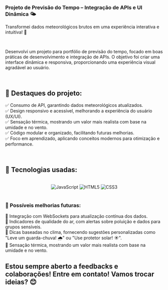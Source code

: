 ### Projeto de Previsão do Tempo – Integração de APIs e UI Dinâmica 🌤

<div>
    <p>Transformei dados meteorológicos brutos em uma experiência interativa e intuitiva! 🚀</p>
</div>

</br>

<div>
    <p>Desenvolvi um projeto para portfólio de previsão do tempo, focado em boas práticas de desenvolvimento e integração de APIs. O objetivo foi criar uma interface dinâmica e responsiva, proporcionando uma experiência visual agradável ao usuário.</p>
</div>

</br>

## 🔹 Destaques do projeto:

✅ Consumo de API, garantindo dados meteorológicos atualizados.<br>
✅ Design responsivo e acessível, melhorando a experiência do usuário (UX/UI).<br>
✅ Sensação térmica, mostrando um valor mais realista com base na umidade e no vento.<br>
✅ Código modular e organizado, facilitando futuras melhorias.<br>
✅ Foco em aprendizado, aplicando conceitos modernos para otimização e performance.

</br>

## 🔹 Tecnologias usadas:


<div style="display: inline_block" align="center" style="display:"></br>
    <img style="align: center"alt= "JavaScript" src="https://img.shields.io/badge/JavaScript-F7DF1E?style=for-the-badge&logo=javascript&logoColor=black">
    <img style="align: center"alt= "HTML5" src= "https://img.shields.io/badge/HTML5-E34F26?style=for-the-badge&logo=html5&logoColor=white">
    <img style="align: center"alt= "CSS3" src= "https://img.shields.io/badge/CSS3-1572B6?style=for-the-badge&logo=css3&logoColor=white">
    
    
    
</div></br>



### 📌 Possíveis melhorias futuras:
🔸 Integração com WebSockets para atualização contínua dos dados.<br>
🔸 Indicadores de qualidade do ar, com alertas sobre poluição e dados para grupos sensíveis.<br>
🔸 Dicas baseadas no clima, fornecendo sugestões personalizadas como "Leve um guarda-chuva! 🌧" ou "Use protetor solar! ☀".<br>
🔸 Sensação térmica, mostrando um valor mais realista com base na umidade e no vento.

## Estou sempre aberto a feedbacks e colaborações! Entre em contato! Vamos trocar ideias? 😊
